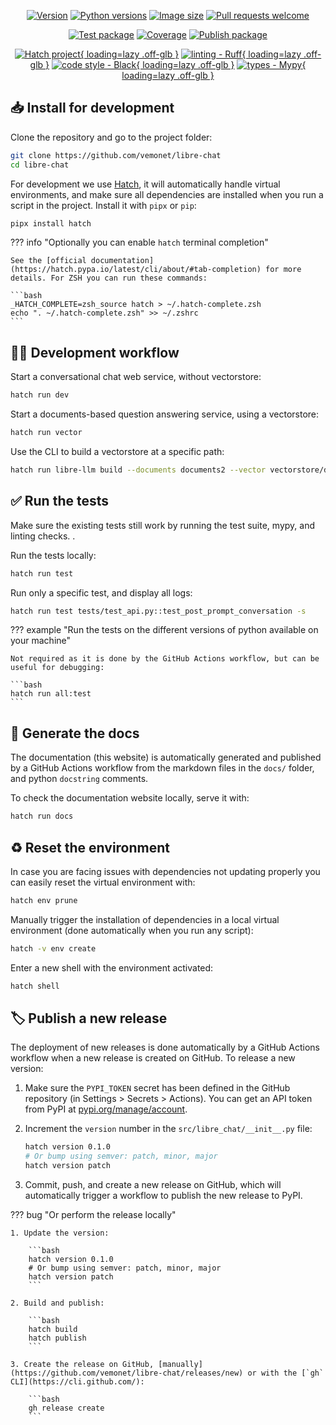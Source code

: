 <div align="center" markdown="span">

[![Version](https://img.shields.io/pypi/v/libre-chat)](https://pypi.org/project/libre-chat) [![Python versions](https://img.shields.io/pypi/pyversions/libre-chat)](https://pypi.org/project/libre-chat) [![Image size](https://ghcr-badge.egpl.dev/vemonet/libre-chat/size)](https://github.com/vemonet/libre-chat/pkgs/container/libre-chat) [![Pull requests welcome](https://img.shields.io/badge/pull%20requests-welcome-brightgreen)](https://github.com/vemonet/libre-chat/fork)
<br />

[![Test package](https://github.com/vemonet/libre-chat/actions/workflows/test.yml/badge.svg)](https://github.com/vemonet/libre-chat/actions/workflows/test.yml) [![Coverage](https://coverage-badge.samuelcolvin.workers.dev/vemonet/libre-chat.svg)](https://coverage-badge.samuelcolvin.workers.dev/redirect/vemonet/libre-chat) [![Publish package](https://github.com/vemonet/libre-chat/actions/workflows/release.yml/badge.svg)](https://github.com/vemonet/libre-chat/actions/workflows/release.yml)
<br />

[![Hatch project](https://img.shields.io/badge/%F0%9F%A5%9A-Hatch-4051b5.svg){ loading=lazy .off-glb }](https://github.com/pypa/hatch) [![linting - Ruff](https://img.shields.io/endpoint?url=https://raw.githubusercontent.com/charliermarsh/ruff/main/assets/badge/v2.json){ loading=lazy .off-glb }](https://github.com/astral-sh/ruff) [![code style - Black](https://img.shields.io/badge/code%20style-black-000000.svg){ loading=lazy .off-glb }](https://github.com/psf/black) [![types - Mypy](https://img.shields.io/badge/types-Mypy-blue.svg){ loading=lazy .off-glb }](https://github.com/python/mypy)

</div>


## 📥 Install for development

Clone the repository and go to the project folder:

```bash
git clone https://github.com/vemonet/libre-chat
cd libre-chat
```

For development we use [Hatch](https://hatch.pypa.io), it will automatically handle virtual environments, and make sure all dependencies are installed when you run a script in the project. Install it with `pipx` or `pip`:

```bash
pipx install hatch
```

??? info "Optionally you can enable `hatch` terminal completion"

    See the [official documentation](https://hatch.pypa.io/latest/cli/about/#tab-completion) for more details. For ZSH you can run these commands:

    ```bash
    _HATCH_COMPLETE=zsh_source hatch > ~/.hatch-complete.zsh
    echo ". ~/.hatch-complete.zsh" >> ~/.zshrc
    ```


## 🧑‍💻 Development workflow

Start a conversational chat web service, without vectorstore:

```bash
hatch run dev
```

Start a documents-based question answering service, using a vectorstore:

```bash
hatch run vector
```

Use the CLI to build a vectorstore at a specific path:

```bash
hatch run libre-llm build --documents documents2 --vector vectorstore/db2
```

## ✅ Run the tests

Make sure the existing tests still work by running the test suite, mypy, and linting checks. .

Run the tests locally:

```bash
hatch run test
```

Run only a specific test, and display all logs:

```bash
hatch run test tests/test_api.py::test_post_prompt_conversation -s
```

??? example "Run the tests on the different versions of python available on your machine"

    Not required as it is done by the GitHub Actions workflow, but can be useful for debugging:

    ```bash
    hatch run all:test
    ```

## 📖 Generate the docs

The documentation (this website) is automatically generated and published by a GitHub Actions workflow from the markdown files in the `docs/` folder, and python `docstring` comments.

To check the documentation website locally, serve it with:

```bash
hatch run docs
```

## ♻️ Reset the environment

In case you are facing issues with dependencies not updating properly you can easily reset the virtual environment with:

```bash
hatch env prune
```

Manually trigger the installation of dependencies in a local virtual environment (done automatically when you run any script):

```bash
hatch -v env create
```

Enter a new shell with the environment activated:

```bash
hatch shell
```

## 🏷️ Publish a new release

The deployment of new releases is done automatically by a GitHub Actions workflow when a new release is created on GitHub. To release a new version:

1. Make sure the `PYPI_TOKEN` secret has been defined in the GitHub repository (in Settings > Secrets > Actions). You can get an API token from PyPI at [pypi.org/manage/account](https://pypi.org/manage/account).

2. Increment the `version` number in the `src/libre_chat/__init__.py` file:

    ```bash
    hatch version 0.1.0
    # Or bump using semver: patch, minor, major
    hatch version patch
    ```

3. Commit, push, and create a new release on GitHub, which will automatically trigger a workflow to publish the new release to PyPI.

??? bug "Or perform the release locally"

    1. Update the version:

        ```bash
        hatch version 0.1.0
        # Or bump using semver: patch, minor, major
        hatch version patch
        ```

    2. Build and publish:

        ```bash
        hatch build
        hatch publish
        ```

    3. Create the release on GitHub, [manually](https://github.com/vemonet/libre-chat/releases/new) or with the [`gh` CLI](https://cli.github.com/):

        ```bash
        gh release create
        ```
